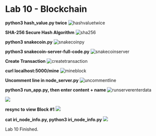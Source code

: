 # Lab 10 - Blockchain

**python3 hash_value.py twice**
![hashvaluetwice](screenshots/lab10_A1_hashvaluepytwice.png)

**SHA-256 Secure Hash Algorithm**
![sha256](screenshots/lab10_A2_SHA256.png)

**python3 snakecoin.py**
![snakecoinpy](screenshots/lab10_A3_snakecoinpy.png)

**python3 snakecoin-server-full-code.py**
![snakecoinserver](screenshots/lab10_A4_snakecoinserverpy.png)

**Create Transaction**
![createtransaction](screenshots/lab10_A6_curlcreatetransaction.png)

**curl localhost:5000/mine**
![mineblock](screenshots/lab10_A7_curllocalhostmine.png)

**Uncomment line in node_server.py**
![uncommentline](screenshots/lab10_A8_uncommentline.png)

**python3 run_app.py, then enter content + name**
![runserverenterdata](screenshots/lab10_A9_runappandentercontentandname.png)

![](screenshots/lab10_A10.png)

**resync to view Block #1**
![](screenshots/lab10_A11_resync.png)

**cat iri_node_info.py, python3 iri_node_info.py**
![](screenshots/lab10_B1_irinodeinfopy.png)

Lab 10 Finished.
